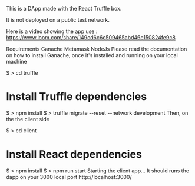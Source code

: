 This is a DApp made with the React Truffle box.

It is not deployed on a public test network.


Here is a video showing the app use :
https://www.loom.com/share/149cd6c6c509465abd46e150824fe9c8

Requirements
Ganache
Metamask
NodeJs
Please read the documentation on how to install Ganache, once it's installed and running on your local machine

$ > cd truffle
# Install Truffle dependencies
$ > npm install
$ > truffle migrate --reset --network development
Then, on the the client side

$ > cd client
# Install React dependencies
$ > npm install
$ > npm run start
Starting the client app...
It should runs the dapp on your 3000 local port http://localhost:3000/
